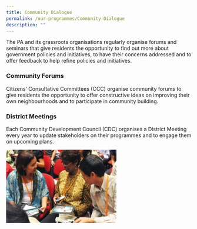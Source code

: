 ```yaml
---
title: Community Dialogue
permalink: /our-programmes/Community-Dialogue
description: ""
---
```

The PA and its grassroots organisations regularly organise forums and seminars that give residents the opportunity to find out more about government policies and initiatives, to have their concerns addressed and to offer feedback to help refine policies and initiatives.   

### Community Forums
Citizens’ Consultative Committees (CCC) organise community forums to give residents the opportunity to offer constructive ideas on improving their own neighbourhoods and to participate in community building.


### District Meetings
Each Community Development Council (CDC) organises a District Meeting every year to update stakeholders on their programmes and to engage them on upcoming plans.

<img style="height:200px;width:300px"  align="left" src="/images/Our%20Network/Community%20Development%20Councils/District%20Meetings.png">